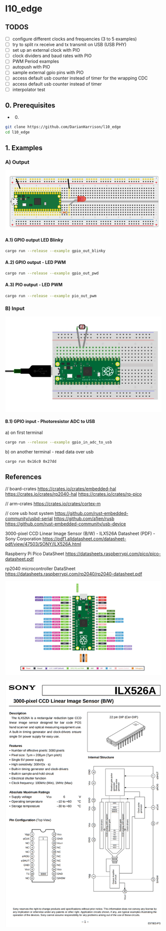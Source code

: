 # l10_edge

## TODOS
* [ ] configure different clocks and frequencies (3 to 5 examples)
* [ ] try to split rx receive and tx transmit on USB (USB PHY)
* [ ] set up an external clock with PIO
* [ ] clock dividers and baud rates with PIO
* [ ] PWM Period examples
* [ ] autopush with PIO
* [ ] sample external gpio pins with PIO
* [ ] access default usb counter instead of timer for the wrapping CDC 
* [ ] access default usb counter instead of timer
* [ ] interpolator test

## 0. Prerequisites

* 0. 

```sh
git clone https://github.com/DarianHarrison/l10_edge
cd l10_edge
```

## 1. Examples

### A) Output

![Alt Text](./docs/led.png)

#### A.1) GPIO output LED Blinky
```sh
cargo run --release --example gpio_out_blinky
```

#### A.2) GPIO output - LED PWM
```sh
cargo run --release --example gpio_out_pwd
```

#### A.3) PIO output - LED PWM
```sh
cargo run --release --example pio_out_pwm
```

### B) Input

![Alt Text](./docs/photoresistor.png)

#### B.1) GPIO input - Photoresistor ADC to USB

a) on first terminal
```sh
cargo run --release --example gpio_in_adc_to_usb
```

b) on another terminal - read data over usb
```sh
cargo run 0x16c0 0x27dd
```


## References

// board-crates
https://crates.io/crates/embedded-hal
https://crates.io/crates/rp2040-hal
https://crates.io/crates/rp-pico

// arm-crates
https://crates.io/crates/cortex-m

// core
usb host system
https://github.com/rust-embedded-community/usbd-serial
https://github.com/a1ien/rusb
https://github.com/rust-embedded-community/usb-device

3000-pixel CCD Linear Image Sensor (B/W) - ILX526A Datasheet (PDF) - Sony Corporation
https://pdf1.alldatasheet.com/datasheet-pdf/view/47503/SONY/ILX526A.html

Raspberry Pi Pico DataSheet
https://datasheets.raspberrypi.com/pico/pico-datasheet.pdf

rp2040 microcontroller DataSheet
https://datasheets.raspberrypi.com/rp2040/rp2040-datasheet.pdf


![Alt Text](./docs/pico.png)

![Alt Text](./docs/ccd.png)
